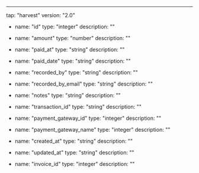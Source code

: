 ---
tap: "harvest"
version: "2.0"
  - name: "id"
    type: "integer"
    description: ""

  - name: "amount"
    type: "number"
    description: ""

  - name: "paid_at"
    type: "string"
    description: ""

  - name: "paid_date"
    type: "string"
    description: ""

  - name: "recorded_by"
    type: "string"
    description: ""

  - name: "recorded_by_email"
    type: "string"
    description: ""

  - name: "notes"
    type: "string"
    description: ""

  - name: "transaction_id"
    type: "string"
    description: ""

  - name: "payment_gateway_id"
    type: "integer"
    description: ""

  - name: "payment_gateway_name"
    type: "integer"
    description: ""

  - name: "created_at"
    type: "string"
    description: ""

  - name: "updated_at"
    type: "string"
    description: ""

  - name: "invoice_id"
    type: "integer"
    description: ""


